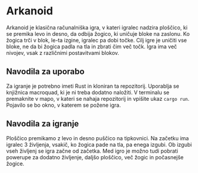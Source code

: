 # Arkanoid

Arkanoid je klasična računalniška igra, v kateri igralec nadzira ploščico, ki se premika levo in desno, da odbija žogico, ki uničuje bloke na zaslonu. Ko žogica trči v blok, le-ta izgine, igralec pa dobi točke. Cilj igre je uničiti vse bloke, ne da bi žogica padla na tla in zbrati čim več točk. Igra ima več nivojev, vsak z različnimi postavitvami blokov.

## Navodila za uporabo

Za igranje je potrebno imeti Rust in kloniran ta repozitorij. Uporablja se knjižnica macroquad, ki je ni treba dodatno naložiti. V terminalu se premaknite v mapo, v kateri se nahaja repozitorij in vpišite ukaz `cargo run`. Pojavilo se bo okno, v katerem se požene igra.

## Navodila za igranje

Ploščico premikamo z levo in desno puščico na tipkovnici. Na začetku ima igralec 3 življenja, vsakič, ko žogica pade na tla, pa enega izgubi. Ob izgubi vseh življenj se igra začne od začetka. Med igro je možno tudi pobrati powerupe za dodatno življenje, daljšo ploščico, več žogic in počasnejše žogice.
